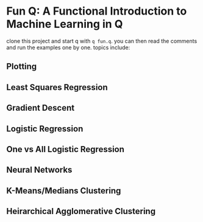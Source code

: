 # Fun Q: A Functional Introduction to Machine Learning in Q

clone this project and start q with `q fun.q`. you can then read the comments and run the examples one by one. topics include:

## Plotting
## Least Squares Regression
## Gradient Descent
## Logistic Regression
## One vs All Logistic Regression
## Neural Networks
## K-Means/Medians Clustering
## Heirarchical Agglomerative Clustering
